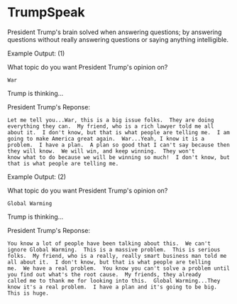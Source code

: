 # TrumpSpeak
President Trump's brain solved when answering questions; by answering questions without really answering questions or saying anything intelligible.

Example Output: (1)

  What topic do you want President Trump's opinion on?

    War

  Trump is thinking...


  President Trump's Reponse: 

    Let me tell you...War, this is a big issue folks.  They are doing everything they can.  My friend, who is a rich lawyer told me all
    about it.  I don't know, but that is what people are telling me.  I am going to make America great again.  War...Yeah, I know it is a
    problem.  I have a plan.  A plan so good that I can't say because then they will know.  We will win, and keep winning.  They won't
    know what to do because we will be winning so much!  I don't know, but that is what people are telling me. 
    
    
Example Output: (2)

  What topic do you want President Trump's opinion on?

    Global Warming 

  Trump is thinking...


  President Trump's Reponse: 

    You know a lot of people have been talking about this.  We can't ignore Global Warming.  This is a massive problem.  This is serious
    folks.  My friend, who is a really, really smart business man told me all about it.  I don't know, but that is what people are telling
    me.  We have a real problem.  You know you can't solve a problem until you find out what's the root cause.  My friends, they already
    called me to thank me for looking into this.  Global Warming...They know it's a real problem.  I have a plan and it's going to be big.
    This is huge. 
